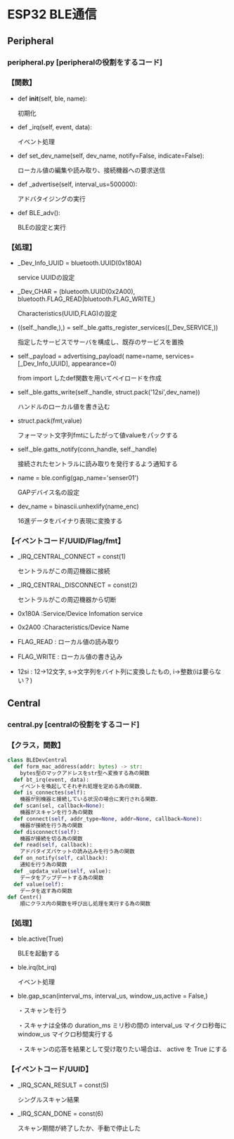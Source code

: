 # ESP32 BLE通信
## Peripheral
### peripheral.py [peripheralの役割をするコード]
### 【関数】

- def __init__(self, ble, name):

  初期化
- def _irq(self, event, data):

  イベント処理
- def set_dev_name(self, dev_name, notify=False, indicate=False):

  ローカル値の編集や読み取り、接続機器への要求送信
- def _advertise(self, interval_us=500000):

  アドバタイジングの実行
- def BLE_adv():

  BLEの設定と実行



### 【処理】

- _Dev_Info_UUID = bluetooth.UUID(0x180A)

  service UUIDの設定
- _Dev_CHAR = (bluetooth.UUID(0x2A00), bluetooth.FLAG_READ|bluetooth.FLAG_WRITE,)

  Characteristics(UUID,FLAG)の設定
- ((self._handle,),) = self._ble.gatts_register_services((_Dev_SERVICE,))

  指定したサービスでサーバを構成し、既存のサービスを置換
- self._payload = advertising_payload(
        name=name, services=[_Dev_Info_UUID], appearance=0)

  from import したdef関数を用いてペイロードを作成
- self._ble.gatts_write(self._handle, struct.pack('12si',dev_name)) 

  ハンドルのローカル値を書き込む
- struct.pack(fmt,value)

  フォーマット文字列fmtにしたがって値valueをパックする
- self._ble.gatts_notify(conn_handle, self._handle)

  接続されたセントラルに読み取りを発行するよう通知する         
- name = ble.config(gap_name='senser01')

  GAPデバイス名の設定
- dev_name = binascii.unhexlify(name_enc)

  16進データをバイナり表現に変換する

### 【イベントコード/UUID/Flag/fmt】
- _IRQ_CENTRAL_CONNECT = const(1)
  
  セントラルがこの周辺機器に接続
- _IRQ_CENTRAL_DISCONNECT = const(2)

  セントラルがこの周辺機器から切断
- 0x180A :Service/Device Infomation service
- 0x2A00 :Characteristics/Device Name
- FLAG_READ : ローカル値の読み取り
- FLAG_WRITE : ローカル値の書き込み
- 12si : 12→12文字, s→文字列をバイト列に変換したもの, i→整数(iは要らない？)

## Central
### central.py [centralの役割をするコード]
### 【クラス，関数】
```python:central.py
class BLEDevCentral 
  def form_mac_address(addr: bytes) -> str:
    bytes型のマックアドレスをstr型へ変換する為の関数
  def bt_irq(event, data):
    イベントを喚起してそれぞれ処理を定める為の関数．
  def is_connectes(self):
    機器が別機器と接続している状況の場合に実行される関数．
  def scan(sel, callback=None):
    機器がスキャンを行う為の関数
  def connect(self, addr_type=None, addr=None, callback=None):
    機器が接続を行う為の関数
  def disconnect(self):
    機器が接続を切る為の関数
  def read(self, callback):
    アドバタイズパケットの読み込みを行う為の関数
  def on_notify(self, callback):
    通知を行う為の関数
  def _updata_value(self, value):
    データをアップデートする為の関数
  def value(self):
    データを返す為の関数
def Centr()
    順にクラス内の関数を呼び出し処理を実行する為の関数
```
### 【処理】
- ble.active(True)

  BLEを起動する

- ble.irq(bt_irq)

  イベント処理

- ble.gap_scan(interval_ms, interval_us, window_us,active = False,)

  ・スキャンを行う

  ・スキャナは全体の duration_ms ミリ秒の間の interval_us マイクロ秒毎に window_us マイクロ秒間実行する
  
  ・スキャンの応答を結果として受け取りたい場合は、 active を True にする

### 【イベントコード/UUID】
- _IRQ_SCAN_RESULT = const(5)

  シングルスキャン結果
- _IRQ_SCAN_DONE = const(6)

  スキャン期間が終了したか、手動で停止した
